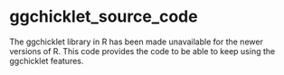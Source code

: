 # ggchicklet_source_code
The ggchicklet library in R has been made unavailable for the newer versions of R. This code provides the code to be able to keep using the ggchicklet features.
